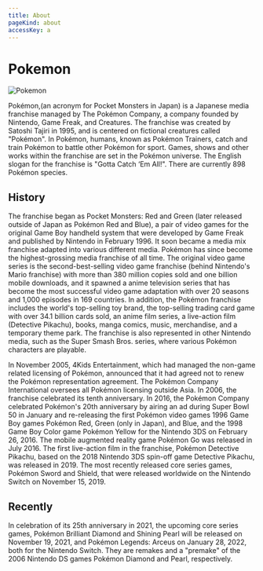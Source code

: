 ```yaml
---
title: About
pageKind: about
accessKey: a
---
```


# Pokemon

![Pokemon](https://upload.wikimedia.org/wikipedia/commons/9/98/International_Pok%C3%A9mon_logo.svg)

Pokémon,(an acronym for Pocket Monsters in Japan) is a Japanese media franchise managed by The Pokémon Company, a company founded by Nintendo, Game Freak, and Creatures. The franchise was created by Satoshi Tajiri in 1995, and is centered on fictional creatures called "Pokémon". In Pokémon, humans, known as Pokémon Trainers, catch and train Pokémon to battle other Pokémon for sport. Games, shows and other works within the franchise are set in the Pokémon universe. The English slogan for the franchise is "Gotta Catch ‘Em All!". There are currently 898 Pokémon species.

## History

The franchise began as Pocket Monsters: Red and Green (later released outside of Japan as Pokémon Red and Blue), a pair of video games for the original Game Boy handheld system that were developed by Game Freak and published by Nintendo in February 1996. It soon became a media mix franchise adapted into various different media. Pokémon has since become the highest-grossing media franchise of all time. The original video game series is the second-best-selling video game franchise (behind Nintendo's Mario franchise) with more than 380 million copies sold and one billion mobile downloads, and it spawned a anime television series that has become the most successful video game adaptation with over 20 seasons and 1,000 episodes in 169 countries. In addition, the Pokémon franchise includes the world's top-selling toy brand, the top-selling trading card game with over 34.1 billion cards sold, an anime film series, a live-action film (Detective Pikachu), books, manga comics, music, merchandise, and a temporary theme park. The franchise is also represented in other Nintendo media, such as the Super Smash Bros. series, where various Pokémon characters are playable.

In November 2005, 4Kids Entertainment, which had managed the non-game related licensing of Pokémon, announced that it had agreed not to renew the Pokémon representation agreement. The Pokémon Company International oversees all Pokémon licensing outside Asia. In 2006, the franchise celebrated its tenth anniversary. In 2016, the Pokémon Company celebrated Pokémon's 20th anniversary by airing an ad during Super Bowl 50 in January and re-releasing the first Pokémon video games 1996 Game Boy games Pokémon Red, Green (only in Japan), and Blue, and the 1998 Game Boy Color game Pokémon Yellow for the Nintendo 3DS on February 26, 2016. The mobile augmented reality game Pokémon Go was released in July 2016. The first live-action film in the franchise, Pokémon Detective Pikachu, based on the 2018 Nintendo 3DS spin-off game Detective Pikachu, was released in 2019. The most recently released core series games, Pokémon Sword and Shield, that were released worldwide on the Nintendo Switch on November 15, 2019.

## Recently

In celebration of its 25th anniversary in 2021, the upcoming core series games, Pokémon Brilliant Diamond and Shining Pearl will be released on November 19, 2021, and Pokémon Legends: Arceus on January 28, 2022, both for the Nintendo Switch. They are remakes and a "premake" of the 2006 Nintendo DS games Pokémon Diamond and Pearl, respectively.
